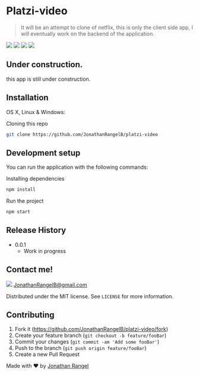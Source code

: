 # Platzi-video
> It will be an attempt to clone of netflix, this is only the client side app, I will eventually work on the backend of the application.

![](https://img.shields.io/github/issues/JonathanRangelB/platzi-video)
![](https://img.shields.io/github/forks/JonathanRangelB/platzi-video)
![](https://img.shields.io/github/stars/JonathanRangelB/platzi-video)
![](https://img.shields.io/github/license/JonathanRangelB/platzi-video)

## Under construction.
this app is still under construction.

## Installation

OS X, Linux & Windows:

Cloning this repo
```sh
git clone https://github.com/JonathanRangelB/platzi-video
```

## Development setup

You can run the application with the following commands:

Installing dependencies
```sh
npm install
```

Run the project
```sh
npm start
```

## Release History

* 0.0.1
    * Work in progress

## Contact me!

![](https://img.shields.io/twitter/url?style=social&url=https%3A%2F%2Ftwitter.com%2FJonathanRangelB)
JonathanRangelB@gmail.com


Distributed under the MIT license. See ``LICENSE`` for more information.

## Contributing

1. Fork it (<https://github.com/JonathanRangelB/platzi-video/fork>)
2. Create your feature branch (`git checkout -b feature/fooBar`)
3. Commit your changes (`git commit -am 'Add some fooBar'`)
4. Push to the branch (`git push origin feature/fooBar`)
5. Create a new Pull Request

Made with :heart: by <a href="https://github.com/jonathanRangelB" target="_blank">Jonathan Rangel</a>

<!-- Markdown link & img dfn's -->
[npm-image]: https://img.shields.io/npm/v/datadog-metrics.svg?style=flat-square
[npm-url]: https://npmjs.org/package/datadog-metrics
[npm-downloads]: https://img.shields.io/npm/dm/datadog-metrics.svg?style=flat-square
[travis-image]: https://img.shields.io/travis/dbader/node-datadog-metrics/master.svg?style=flat-square
[travis-url]: https://travis-ci.org/dbader/node-datadog-metrics
[wiki]: https://github.com/yourname/yourproject/wiki
